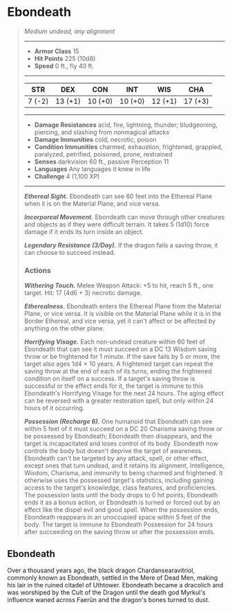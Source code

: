 # Ebondeath
>*Medium undead, any alignment*
>___
>- **Armor Class** 15
>- **Hit Points** 225 (10d8)
>- **Speed** 0 ft., fly 40 ft.
>___
>|STR|DEX|CON|INT|WIS|CHA|
>|:---:|:---:|:---:|:---:|:---:|:---:|
>|7 (-2)|13 (+1)|10 (+0)|10 (+0)|12 (+1)|17 (+3)|
>___
>- **Damage Resistances** acid, fire, lightning, thunder; bludgeoning, piercing, and slashing from nonmagical attacks
>- **Damage Immunities** cold, necrotic, poison
>- **Condition Immunities** charmed, exhaustion, frightened, grappled, paralyzed, petrified, poisoned, prone, restrained
>- **Senses** darkvision 60 ft., passive Perception 11
>- **Languages** Any languages it knew in life
>- **Challenge** 4 (1,100 XP)
>___
>***Ethereal Sight.*** Ebondeath can see 60 feet into the Ethereal Plane when it is on the Material Plane, and vice versa.  
>
>***Incorporeal Movement.*** Ebondeath can move through other creatures and objects as if they were difficult terrain. It takes 5 (1d10) force damage if it ends its turn inside an object.  
>
>***Legendary Resistance (3/Day).*** If the dragon fails a saving throw, it can choose to succeed instead.  
>
>### Actions
>***Withering Touch.*** Melee Weapon Attack: +5 to hit, reach 5 ft., one target. Hit: 17 (4d6 + 3) necrotic damage.  
>
>***Etherealness.*** Ebondeath enters the Ethereal Plane from the Material Plane, or vice versa. It is visible on the Material Plane while it is in the Border Ethereal, and vice versa, yet it can't affect or be affected by anything on the other plane.  
>
>***Horrifying Visage.*** Each non-undead creature within 60 feet of Ebondeath that can see it must succeed on a DC 13 Wisdom saving throw or be frightened for 1 minute. If the save fails by 5 or more, the target also ages 1d4 × 10 years. A frightened target can repeat the saving throw at the end of each of its turns, ending the frightened condition on itself on a success. If a target's saving throw is successful or the effect ends for it, the target is immune to this Ebondeath's Horrifying Visage for the next 24 hours. The aging effect can be reversed with a greater restoration spell, but only within 24 hours of it occurring.  
>
>***Possession (Recharge 6).*** One humanoid that Ebondeath can see within 5 feet of it must succeed on a DC 20 Charisma saving throw or be possessed by Ebondeath; Ebondeath then disappears, and the target is incapacitated and loses control of its body. Ebondeath now controls the body but doesn't deprive the target of awareness. Ebondeath can't be targeted by any attack, spell, or other effect, except ones that turn undead, and it retains its alignment, Intelligence, Wisdom, Charisma, and immunity to being charmed and frightened. It otherwise uses the possessed target's statistics, including gaining access to the target's knowledge, class features, and proficiencies.  
>The possession lasts until the body drops to 0 hit points, Ebondeath ends it as a bonus action, or Ebondeath is turned or forced out by an effect like the dispel evil and good spell. When the possession ends, Ebondeath reappears in an unoccupied space within 5 feet of the body. The target is immune to Ebondeath Possession for 24 hours after succeeding on the saving throw or after the possession ends.
## Ebondeath
Over a thousand years ago, the black dragon Chardansearavitriol, commonly known as Ebondeath, settled in the Mere of Dead Men, making his lair in the ruined citadel of Uthtower. Ebondeath became a dracolich and was worshiped by the Cult of the Dragon until the death god Myrkul's influence waned across Faerûn and the dragon's bones turned to dust.